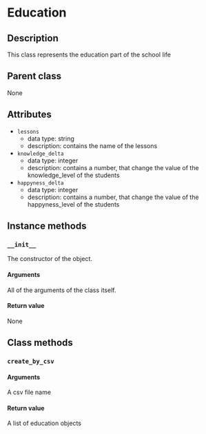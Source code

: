 # Education

## Description
This class represents the education part of the school life

## Parent class
None

## Attributes

* ```lessons```
  * data type: string
  * description: contains the name of the lessons
* ```knowledge_delta```
  * data type: integer
  * description: contains a number, that change the value of the knowledge_level of the students
* ```happyness_delta```
  * data type: integer
  * description: contains a number, that change the value of the happyness_level of the students

## Instance methods

### ```__init__```
The constructor of the object.


#### Arguments

All of the arguments of the class itself.

#### Return value
None

## Class methods

### ```create_by_csv```

#### Arguments
A csv file name

#### Return value
A list of education objects
